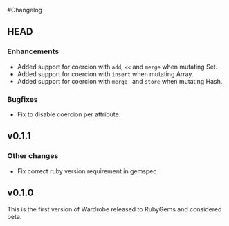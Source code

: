 #Changelog

## HEAD

### Enhancements

* Added support for coercion with `add`, `<<` and `merge` when mutating Set.
* Added support for coercion with `insert` when mutating Array.
* Added support for coercion with `merge!` and `store` when mutating Hash.

### Bugfixes

* Fix to disable coercion per attribute.

## v0.1.1

### Other changes

* Fix correct ruby version requirement in gemspec

## v0.1.0

This is the first version of Wardrobe released to RubyGems and considered beta.
